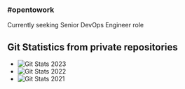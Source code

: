 ### #opentowork
Currently seeking Senior DevOps Engineer role

## Git Statistics from private repositories
* ![Git Stats 2023](images/git_stats_2023.pn?raw=true "Git Stats 2023")
* ![Git Stats 2022](images/git_stats_2022.pn?raw=true "Git Stats 2022")
* ![Git Stats 2021](images/git_stats_2021.pn?raw=true "Git Stats 2021")

<!--
**whateverany/whateverany** is a ✨ _special_ ✨ repository because its `README.md` (this file) appears on your GitHub profile.

Here are some ideas to get you started:

- 🔭 I’m currently working on ...
- 🌱 I’m currently learning ...
- 👯 I’m looking to collaborate on ...
- 🤔 I’m looking for help with ...
- 💬 Ask me about ...
- 📫 How to reach me: ...
- 😄 Pronouns: ...
- ⚡ Fun fact: ...
-->
